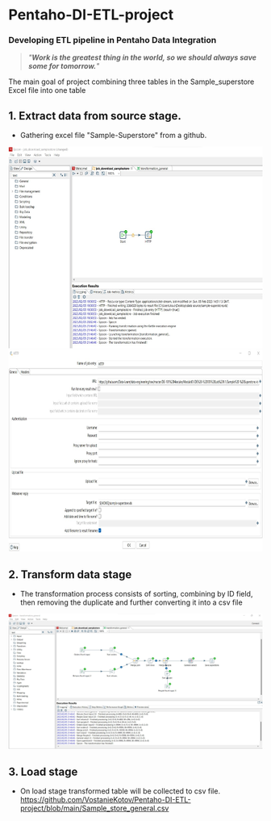 # Pentaho-DI-ETL-project

### Developing ETL pipeline in Pentaho Data Integration


>*"***Work is the greatest thing in the world, so we should always save some for tomorrow.***"*

The main goal of project сombining three tables in the Sample_superstore Excel file into one table 

## 1. Extract data from source stage.
 - Gathering excel file "Sample-Superstore" from a github.
<img src="https://github.com/VostanieKotov/Pentaho-DI-ETL-project/blob/main/Transform%20job.jpg" width="600" height="400">
<img src="https://github.com/VostanieKotov/Pentaho-DI-ETL-project/blob/main/gathrering%20data.jpg" width="600" height="400">

## 2. Transform data stage
 - The transformation process consists of sorting, combining by ID field, then removing the duplicate and further converting it into a csv file 
 
![Image](https://github.com/VostanieKotov/Pentaho-DI-ETL-project/blob/main/etl_job.jpg)

## 3. Load stage
 - On load stage transformed table will be collected to csv file.
  https://github.com/VostanieKotov/Pentaho-DI-ETL-project/blob/main/Sample_store_general.csv
